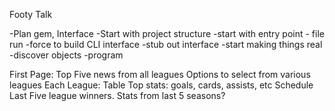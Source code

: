 Footy Talk

-Plan gem, Interface
-Start with project structure
-start with entry point - file run
-force to build CLI interface
-stub out interface
-start making things real
-discover objects
-program 








First Page:
Top Five news from all leagues
Options to select from various leagues
Each League:
Table
Top stats: goals, cards, assists, etc
Schedule
Last Five league winners.
Stats from last 5 seasons?
